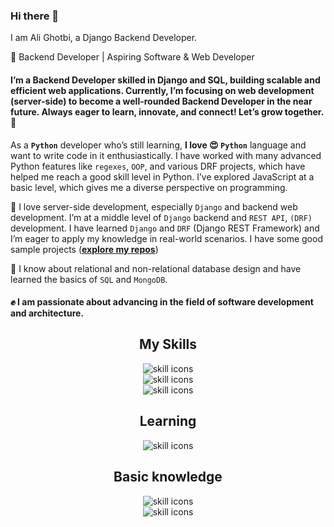 ### Hi there 👋
I am Ali Ghotbi, a Django Backend Developer.

🚀 Backend Developer | Aspiring Software & Web Developer

#### I’m a Backend Developer skilled in Django and SQL, building scalable and efficient web applications. Currently, I’m focusing on web development (server-side) to become a well-rounded Backend Developer in the near future. Always eager to learn, innovate, and connect! Let’s grow together. 🚀

As a **`Python`** developer who’s still learning,  **I love 😍 `Python`**  language and want to write code in it enthusiastically.
I have worked with many advanced Python features like `regexes`, `OOP`, and various DRF projects, which have helped me reach a good skill level in Python.
I’ve explored JavaScript at a basic level, which gives me a diverse perspective on programming.

**🎇** I love server-side development, especially `Django` and backend web development. I’m at a middle level of `Django` backend and `REST API`, `(DRF)` development. I have learned `Django` and `DRF` (Django REST Framework) and I’m eager to apply my knowledge in real-world scenarios. I have some good sample projects  ([**explore my repos**](https://github.com/alighotbi?tab=repositories))

**🎇**  I know about relational and non-relational database design and have learned the basics of `SQL` and `MongoDB`.

#### **✊** I am passionate about advancing in the field of software development and architecture.



<div align='center'>
  <h2 align="center">My Skills</h2>
  <P align='center'>
      <img alt="skill icons" src="https://skillicons.dev/icons?i=python,django,pycharm,mysql,md,&perline=5&theme=dark" /> <br>
      <img alt="skill icons" src="https://skillicons.dev/icons?i=postman,regex,docker,&perline=3&theme=dark" /> <br>
      <img alt="skill icons" src="https://skillicons.dev/icons?i=git,github,&perline=2&theme=dark" />
  </P>
</div>
  
</div>
<div align='center'>
  <h2 align="center">Learning</h2>
  <P align='center'>
    <img alt="skill icons" src="https://skillicons.dev/icons?i=linux,kubernetes,flask,fastapi,&perline=4&theme=dark" />
  </P>
</div>

<div align="center">
  <h2 align='center'>Basic knowledge</h2>
  <P>
    <img alt='skill icons' src="https://skillicons.dev/icons?i=linux,sqlite,mongodb,&perline=3&theme=dark" /><br>
    <img alt='skill icons' src="https://skillicons.dev/icons?i=html,css,js&perline=3&theme=dark" />
  </P>
</div>
